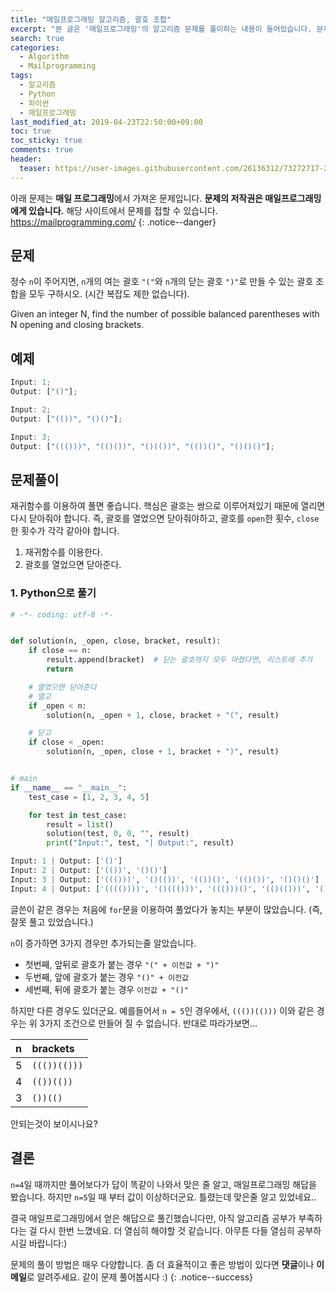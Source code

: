 ```yaml
---
title: "매일프로그래밍 알고리즘, 괄호 조합"
excerpt: "본 글은 '매일프로그래밍'의 알고리즘 문제를 풀이하는 내용이 들어있습니다. 문제에 대한 저작권은 '매일프로그래밍'에게 있습니다. 문제는 다음과 같습니다. Given an integer N, find the number of possible balanced parentheses with N opening and closing brackets."
search: true
categories:
  - Algorithm
  - Mailprogramming
tags:
  - 알고리즘
  - Python
  - 파이썬
  - 매일프로그래밍
last_modified_at: 2019-04-23T22:50:00+09:00
toc: true
toc_sticky: true
comments: true
header:
  teaser: https://user-images.githubusercontent.com/26136312/73272717-2ed31f80-4226-11ea-9563-9ea087f62798.png
---
```


<i class="fas fa-exclamation-circle"></i> 아래 문제는 **매일 프로그래밍**에서 가져온 문제입니다. **문제의 저작권은 매일프로그래밍에게 있습니다.** 해당 사이트에서 문제를 접할 수 있습니다. <a href="https://mailprogramming.com/" target="_blank">https://mailprogramming.com/</a>
{: .notice--danger}

## 문제

정수 `n`이 주어지면, `n`개의 여는 괄호 `"("`와 `n`개의 닫는 괄호 `")"`로 만들 수 있는 괄호 조합을 모두 구하시오. (시간 복잡도 제한 없습니다).

Given an integer N, find the number of possible balanced parentheses with N opening and closing brackets.

## 예제

```javascript
Input: 1;
Output: ["()"];
```

```javascript
Input: 2;
Output: ["(())", "()()"];
```

```javascript
Input: 3;
Output: ["((()))", "(()())", "()(())", "(())()", "()()()"];
```

## 문제풀이

재귀함수를 이용하여 풀면 좋습니다. 핵심은 괄호는 쌍으로 이루어져있기 때문에 열리면 다시 닫아줘야 합니다. 즉, 괄호를 열었으면 닫아줘야하고, 괄호를 `open`한 횟수, `close`한 횟수가 각각 같아야 합니다.

1. 재귀함수를 이용한다.
2. 괄호를 열었으면 닫아준다.

### 1. Python으로 풀기

```python
# -*- coding: utf-8 -*-


def solution(n, _open, close, bracket, result):
    if close == n:
        result.append(bracket)  # 닫는 괄호까지 모두 마쳤다면, 리스트에 추가
        return

    # 열었으면 닫아준다
    # 열고
    if _open < n:
        solution(n, _open + 1, close, bracket + "(", result)

    # 닫고
    if close < _open:
        solution(n, _open, close + 1, bracket + ")", result)


# main
if __name__ == "__main__":
    test_case = [1, 2, 3, 4, 5]

    for test in test_case:
        result = list()
        solution(test, 0, 0, "", result)
        print("Input:", test, "| Output:", result)
```

```python
Input: 1 | Output: ['()']
Input: 2 | Output: ['(())', '()()']
Input: 3 | Output: ['((()))', '()(())', '(())()', '(()())', '()()()']
Input: 4 | Output: ['(((())))', '()((()))', '((()))()', '(()(()))', '()()(())', '()(())()', '((())())', '()(())()', '(())()()', '((()()))', '()(()())', '(()())()', '(()()())', '()()()()']
```

글쓴이 같은 경우는 처음에 `for`문을 이용하여 풀었다가 놓치는 부분이 많았습니다. (즉, 잘못 풀고 있었습니다.)

`n`이 증가하면 3가지 경우만 추가되는줄 알았습니다.

- 첫번째, 앞뒤로 괄호가 붙는 경우 `"(" + 이전값 + ")"`
- 두번째, 앞에 괄호가 붙는 경우 `"()" + 이전값`
- 세번째, 뒤에 괄호가 붙는 경우 `이전값 + "()"`

하지만 다른 경우도 있더군요. 예를들어서 `n = 5`인 경우에서, `((())(()))` 이와 같은 경우는 위 3가지 조건으로 만들어 질 수 없습니다. 반대로 따라가보면...

| n   | brackets     |
| :-- | :----------- |
| 5   | `((())(()))` |
| 4   | `(())(())`   |
| 3   | `())(()`     |

안되는것이 보이시나요?

## 결론

`n=4`일 때까지만 풀어보다가 답이 똑같이 나와서 맞은 줄 알고, 매일프로그래밍 해답을 봤습니다. 하지만 `n=5`일 때 부터 값이 이상하더군요. 틀렸는데 맞은줄 알고 있었네요..

결국 매일프로그래밍에서 얻은 해답으로 풀긴했습니다만, 아직 알고리즘 공부가 부족하다는 걸 다시 한번 느꼈네요. 더 열심히 해야할 것 같습니다. 아무튼 다들 열심히 공부하시길 바랍니다:)

<i class="far fa-laugh-wink"></i> 문제의 풀이 방법은 매우 다양합니다. 좀 더 효율적이고 좋은 방법이 있다면 **댓글**이나 **이메일**로 알려주세요. 같이 문제 풀어봅시다 :)
{: .notice--success}
